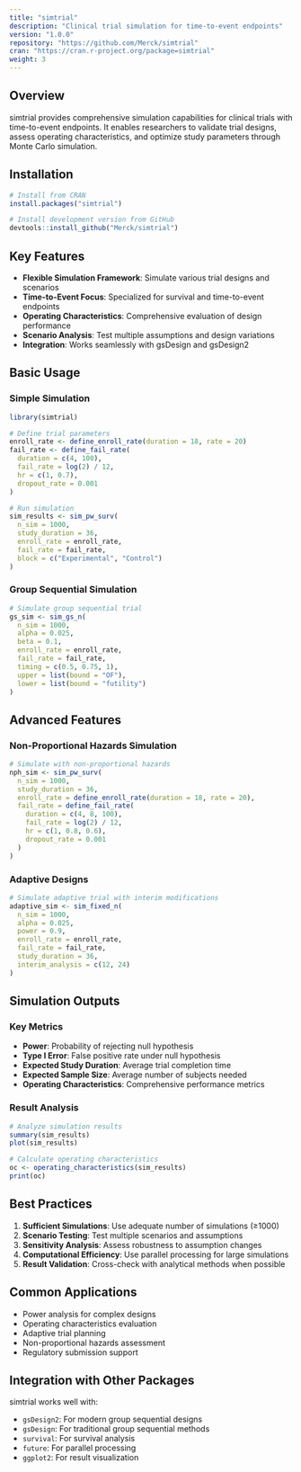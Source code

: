 ```yaml
---
title: "simtrial"
description: "Clinical trial simulation for time-to-event endpoints"
version: "1.0.0"
repository: "https://github.com/Merck/simtrial"
cran: "https://cran.r-project.org/package=simtrial"
weight: 3
---
```


## Overview

simtrial provides comprehensive simulation capabilities for clinical trials with time-to-event endpoints. It enables researchers to validate trial designs, assess operating characteristics, and optimize study parameters through Monte Carlo simulation.

## Installation

```r
# Install from CRAN
install.packages("simtrial")

# Install development version from GitHub
devtools::install_github("Merck/simtrial")
```

## Key Features

- **Flexible Simulation Framework**: Simulate various trial designs and scenarios
- **Time-to-Event Focus**: Specialized for survival and time-to-event endpoints
- **Operating Characteristics**: Comprehensive evaluation of design performance
- **Scenario Analysis**: Test multiple assumptions and design variations
- **Integration**: Works seamlessly with gsDesign and gsDesign2

## Basic Usage

### Simple Simulation

```r
library(simtrial)

# Define trial parameters
enroll_rate <- define_enroll_rate(duration = 18, rate = 20)
fail_rate <- define_fail_rate(
  duration = c(4, 100),
  fail_rate = log(2) / 12,
  hr = c(1, 0.7),
  dropout_rate = 0.001
)

# Run simulation
sim_results <- sim_pw_surv(
  n_sim = 1000,
  study_duration = 36,
  enroll_rate = enroll_rate,
  fail_rate = fail_rate,
  block = c("Experimental", "Control")
)
```

### Group Sequential Simulation

```r
# Simulate group sequential trial
gs_sim <- sim_gs_n(
  n_sim = 1000,
  alpha = 0.025,
  beta = 0.1,
  enroll_rate = enroll_rate,
  fail_rate = fail_rate,
  timing = c(0.5, 0.75, 1),
  upper = list(bound = "OF"),
  lower = list(bound = "futility")
)
```

## Advanced Features

### Non-Proportional Hazards Simulation

```r
# Simulate with non-proportional hazards
nph_sim <- sim_pw_surv(
  n_sim = 1000,
  study_duration = 36,
  enroll_rate = define_enroll_rate(duration = 18, rate = 20),
  fail_rate = define_fail_rate(
    duration = c(4, 8, 100),
    fail_rate = log(2) / 12,
    hr = c(1, 0.8, 0.6),
    dropout_rate = 0.001
  )
)
```

### Adaptive Designs

```r
# Simulate adaptive trial with interim modifications
adaptive_sim <- sim_fixed_n(
  n_sim = 1000,
  alpha = 0.025,
  power = 0.9,
  enroll_rate = enroll_rate,
  fail_rate = fail_rate,
  study_duration = 36,
  interim_analysis = c(12, 24)
)
```

## Simulation Outputs

### Key Metrics

- **Power**: Probability of rejecting null hypothesis
- **Type I Error**: False positive rate under null hypothesis
- **Expected Study Duration**: Average trial completion time
- **Expected Sample Size**: Average number of subjects needed
- **Operating Characteristics**: Comprehensive performance metrics

### Result Analysis

```r
# Analyze simulation results
summary(sim_results)
plot(sim_results)

# Calculate operating characteristics
oc <- operating_characteristics(sim_results)
print(oc)
```

## Best Practices

1. **Sufficient Simulations**: Use adequate number of simulations (≥1000)
2. **Scenario Testing**: Test multiple scenarios and assumptions
3. **Sensitivity Analysis**: Assess robustness to assumption changes
4. **Computational Efficiency**: Use parallel processing for large simulations
5. **Result Validation**: Cross-check with analytical methods when possible

## Common Applications

- Power analysis for complex designs
- Operating characteristics evaluation
- Adaptive trial planning
- Non-proportional hazards assessment
- Regulatory submission support

## Integration with Other Packages

simtrial works well with:
- `gsDesign2`: For modern group sequential designs
- `gsDesign`: For traditional group sequential methods
- `survival`: For survival analysis
- `future`: For parallel processing
- `ggplot2`: For result visualization